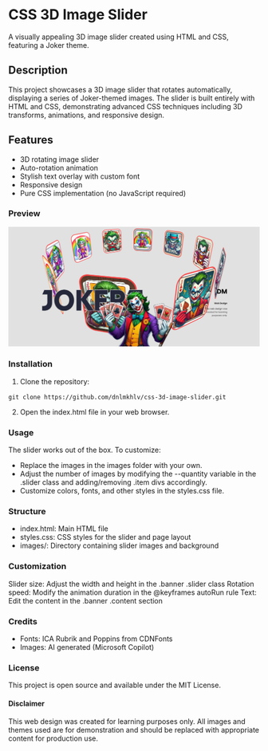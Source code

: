 # CSS 3D Image Slider
A visually appealing 3D image slider created using HTML and CSS, featuring a Joker theme.

## Description
This project showcases a 3D image slider that rotates automatically, displaying a series of Joker-themed images. The slider is built entirely with HTML and CSS, demonstrating advanced CSS techniques including 3D transforms, animations, and responsive design.

## Features
- 3D rotating image slider
- Auto-rotation animation
- Stylish text overlay with custom font
- Responsive design
- Pure CSS implementation (no JavaScript required)

### Preview
![CSS 3D Image Slider](https://github.com/dnlmkhlv/css-3d-image-slider/blob/60d90201810df0b09291102391545886ed4a1ae7/preview/preview.png)

### Installation

1. Clone the repository:
```
git clone https://github.com/dnlmkhlv/css-3d-image-slider.git
```

2. Open the index.html file in your web browser.

### Usage
The slider works out of the box. To customize:
- Replace the images in the images folder with your own.
- Adjust the number of images by modifying the --quantity variable in the .slider class and adding/removing .item divs accordingly.
- Customize colors, fonts, and other styles in the styles.css file.

### Structure
- index.html: Main HTML file
- styles.css: CSS styles for the slider and page layout
- images/: Directory containing slider images and background

### Customization
Slider size: Adjust the width and height in the .banner .slider class
Rotation speed: Modify the animation duration in the @keyframes autoRun rule
Text: Edit the content in the .banner .content section

### Credits
- Fonts: ICA Rubrik and Poppins from CDNFonts
- Images: AI generated (Microsoft Copilot)

### License
This project is open source and available under the MIT License.

#### Disclaimer
This web design was created for learning purposes only. All images and themes used are for demonstration and should be replaced with appropriate content for production use.
